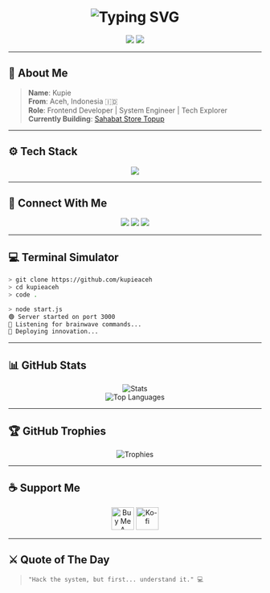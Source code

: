 <h1 align="center">
  <img src="https://readme-typing-svg.demolab.com?font=Fira+Code&size=26&duration=3000&pause=1000&color=00FF00&center=true&vCenter=true&multiline=true&width=1000&height=100&lines=Heyyoww+Bro%2FSist%2C+I'm+KUPIE%2C;I'm+just+a+beginner+developer%2C+please+guidance." alt="Typing SVG">
</h1>

<p align="center">
  <img src="https://komarev.com/ghpvc/?username=kupieaceh&label=Profile%20Views&color=383838&style=flat-square" />
  <img src="https://img.shields.io/github/followers/kupieaceh?label=Followers&style=social" />
</p>

---

## 🧠 About Me

> **Name**: Kupie  
> **From**: Aceh, Indonesia 🇮🇩  
> **Role**: Frontend Developer | System Engineer | Tech Explorer  
> **Currently Building**: [Sahabat Store Topup](https://sahabatstoretopup.com)

---

## ⚙️ Tech Stack
<p align="center">
  <img src="https://skillicons.dev/icons?i=html,css,js,ts,php,python,java,go,nodejs,react,vue,laravel,django,codeigniter,mysql,postgresql,mongodb,sqlite,dotnet,arduino,androidstudio,docker,git,aws,gcp,oracle,ps&theme=dark" />
</p>

---

## 🔗 Connect With Me

<p align="center">
  <a href="https://dev.to/kadevs"><img src="https://img.shields.io/badge/Dev.to-%2312100E?style=for-the-badge&logo=dev.to&logoColor=white"/></a>
  <a href="https://instagram.com/espesaboeh"><img src="https://img.shields.io/badge/Instagram-%23E4405F?style=for-the-badge&logo=instagram&logoColor=white"/></a>
  <a href="https://discord.gg/.ngops"><img src="https://img.shields.io/badge/Discord-%237289DA?style=for-the-badge&logo=discord&logoColor=white"/></a>
</p>

---

## 💻 Terminal Simulator

```bash
> git clone https://github.com/kupieaceh
> cd kupieaceh
> code .
```

```bash
> node start.js
🟢 Server started on port 3000
🧠 Listening for brainwave commands...
🚀 Deploying innovation...
```

---

## 📊 GitHub Stats

<p align="center">
  <img src="https://github-readme-stats.vercel.app/api?username=kupieaceh&show_icons=true&theme=radical&count_private=true" alt="Stats" />
  <br />
  <img src="https://github-readme-stats.vercel.app/api/top-langs/?username=kupieaceh&layout=compact&theme=radical" alt="Top Languages" />
</p>

---

## 🏆 GitHub Trophies

<p align="center">
  <img src="https://github-profile-trophy.vercel.app/?username=kupieaceh&theme=gruvbox&no-bg=true&margin-w=10" alt="Trophies" />
</p>

---

## ☕ Support Me

<p align="center">
  <a href="https://www.buymeacoffee.com/jagopremium"><img src="https://cdn.buymeacoffee.com/buttons/v2/default-yellow.png" height="45" alt="Buy Me A Coffee" /></a>
  <a href="https://ko-fi.com/jagopremium"><img src="https://cdn.ko-fi.com/cdn/kofi3.png?v=3" height="45" alt="Ko-fi" /></a>
</p>

---

## ⚔️ Quote of The Day

> `"Hack the system, but first... understand it." 💻`

